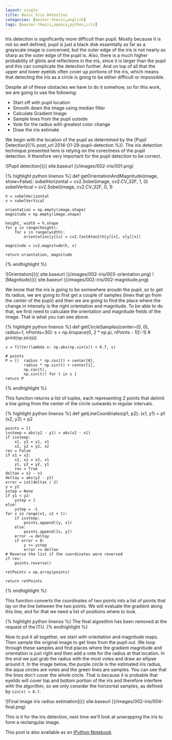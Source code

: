 ```yaml
---
layout: single
title: Basic Iris Detection
categories: [master-thesis,english]
tags: [master-thesis,opencv,python,iris]
---
```


Iris detection is significantly more difficult than pupil. Mostly because it is not
so well defined, pupil is just a black disk essentially as far as a grayscale image
is concerned, but the outer edge of the iris is not nearly as sharp as the outer edge
of the pupil is. Also, there is a much higher probability of glints and reflections
in the iris, since it is larger than the pupil and this can complicate the detection
further. And on top of all that the upper and lower eyelids often cover up portions
of the iris, which means that detecting the iris as a circle is going to be either
difficult or impossible.

Despite all of these obstacles we have to do it somehow, so for this work, we are
going to use the following:

* Start off with pupil location
* Smooth down the image using median filter
* Calculate Gradient Image
* Sample lines from the pupil outside
* Vote for the radius with greatest color change
* Draw the iris estimate

We begin with the location of the pupil as determined by the [Pupil Detection]({% post_url 2014-01-29-pupil-detection %}).
The iris detection technique presented here is relying on the corectness of the 
pupil detection. It therefore very important for the pupil detection to be correct.

![Pupil detection]({{ site.baseurl }}/images/002-iris/001.png)

{% highlight python linenos %}
def getOrientationAndMagnitude(image, show=False):
    sobelHorizontal = cv2.Sobel(image, cv2.CV_32F, 1, 0)
    sobelVertical = cv2.Sobel(image, cv2.CV_32F, 0, 1)

    h = sobelHorizontal
    v = sobelVertical

    orientation = np.empty(image.shape)
    magnitude = np.empty(image.shape)

    height, width = h.shape
    for y in range(height):
        for x in range(width):
            orientation[y][x] = cv2.fastAtan2(h[y][x], v[y][x])

    magnitude = cv2.magnitude(h, v)

    return orientation, magnitude
{% endhighlight %}

![Orientation]({{ site.baseurl }}/images/002-iris/003-orientation.png)
![Magnitude]({{ site.baseurl }}/images/002-iris/002-magnitude.png)

We know that the iris is going to be somewhere aroudn the pupil, so to get its radius,
we are going to first get a couple of samples (lines that go from the center of the pupil)
and then we are going to find the place where the change in intensity is the right
orientation and magnitude. To be able to do that, we first need to calculate the
orientation and magnitude fields of the image. That is what you can see above.

{% highlight python linenos %}
def getCircleSamples(center=(0, 0), radius=1, nPoints=30):
    s = np.linspace(0, 2 * np.pi, nPoints - 1)[:-1]
    # print(np.sin(s))

    s = filter(lambda x: np.abs(np.sin(x)) < 0.7, s)

    # points
    P = [(  radius * np.cos(t) + center[0], 
            radius * np.sin(t) + center[1], 
            np.cos(t), 
            np.sin(t)) for t in s ]
    return P
{% endhighlight %}

This function returns a list of tuples, each representing 2 points that delimit a line
going from the center of the circle outwards in regular intervals.

{% highlight python linenos %}
def getLineCoordinates(p1, p2):
    (x1, y1) = p1
    (x2, y2) = p2

    points = []
    issteep = abs(y2 - y1) > abs(x2 - x1)
    if issteep:
        x1, y1 = y1, x1
        x2, y2 = y2, x2
    rev = False
    if x1 > x2:
        x1, x2 = x2, x1
        y1, y2 = y2, y1
        rev = True
    deltax = x2 - x1
    deltay = abs(y2 - y1)
    error = int(deltax / 2)
    y = y1
    ystep = None
    if y1 < y2:
        ystep = 1
    else:
        ystep = -1
    for x in range(x1, x2 + 1):
        if issteep:
            points.append([y, x])
        else:
            points.append([x, y])
        error -= deltay
        if error < 0:
            y += ystep
            error += deltax
    # Reverse the list if the coordinates were reversed
    if rev:
        points.reverse()

    retPoints = np.array(points)

    return retPoints
{% endhighlight %}

This function converts the coordinates of two points into a list of points that lay on the
line between the two points. We will evaluate the gradient along this line, and for that we
need a list of positions where to look.

{% highlight python linenos %}
The final algoeithm has been removed at the request of the ITU.
{% endhighlight %}

Now to put it all together, we start with orientation and magnitude maps. Then sample the
original image to get lines from the pupil out. We loop through these samples and find places
where the gradient magnitude and orientation is just right and then add a vote for the radius
at that location. In the end we just grab the radius with the most votes and draw an ellipse
around it. In the image below, the purple circle is the estimated iris radius, the aqua circles
are votes and the green lines are samples. You can see that the lines don't cover the whole circle.
That is because it is probable that eyelids will cover top and bottom portion of the iris and
therefore interfere with the algorithm, so we only consider the horizontal samples, as defined
by `sin(x) < 0.7`.

![Final image iris radius estimation]({{ site.baseurl }}/images/002-iris/004-final.png)

This is it for the iris detection, next time we'll look at unwrapping the iris to form a rectangular
image.

This post is also available as an [iPython Notebook](http://nbviewer.ipython.org/gist/mirosval/8752437)
